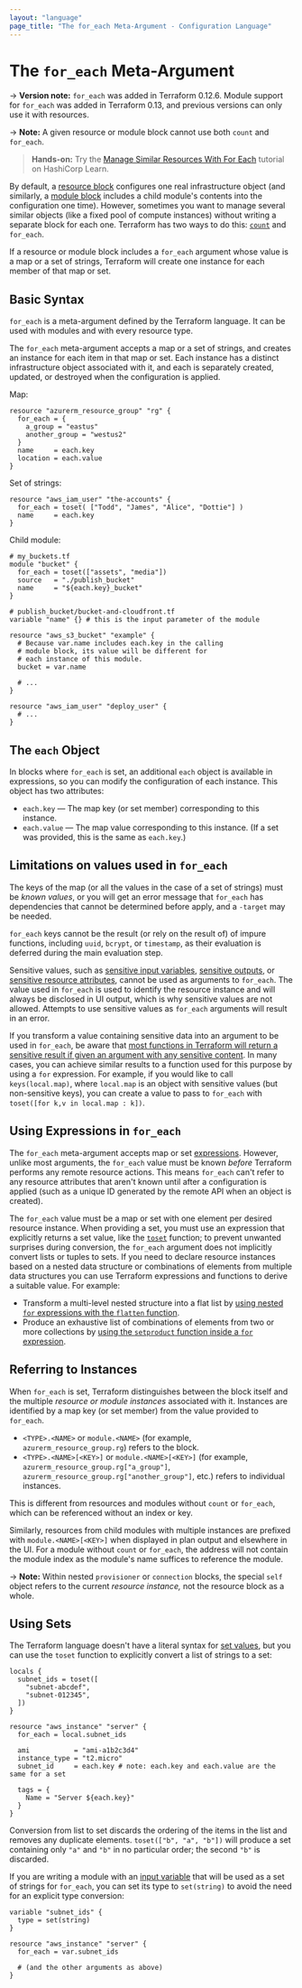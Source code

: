 ```yaml
---
layout: "language"
page_title: "The for_each Meta-Argument - Configuration Language"
---
```


# The `for_each` Meta-Argument

-> **Version note:** `for_each` was added in Terraform 0.12.6. Module support
for `for_each` was added in Terraform 0.13, and previous versions can only use
it with resources.

-> **Note:** A given resource or module block cannot use both `count` and `for_each`.

> **Hands-on:** Try the [Manage Similar Resources With For Each](https://learn.hashicorp.com/tutorials/terraform/for-each?in=terraform/0-13&utm_source=WEBSITE&utm_medium=WEB_IO&utm_offer=ARTICLE_PAGE&utm_content=DOCS) tutorial on HashiCorp Learn.

By default, a [resource block](/docs/language/resources/syntax.html) configures one real
infrastructure object (and similarly, a
[module block](/docs/language/modules/syntax.html) includes a
child module's contents into the configuration one time).
However, sometimes you want to manage several similar objects (like a fixed
pool of compute instances) without writing a separate block for each one.
Terraform has two ways to do this:
[`count`](/docs/language/meta-arguments/count.html) and `for_each`.

If a resource or module block includes a `for_each` argument whose value is a map or
a set of strings, Terraform will create one instance for each member of
that map or set.

## Basic Syntax

`for_each` is a meta-argument defined by the Terraform language. It can be used
with modules and with every resource type.

The `for_each` meta-argument accepts a map or a set of strings, and creates an
instance for each item in that map or set. Each instance has a distinct
infrastructure object associated with it, and each is separately created,
updated, or destroyed when the configuration is applied.

Map:

```hcl
resource "azurerm_resource_group" "rg" {
  for_each = {
    a_group = "eastus"
    another_group = "westus2"
  }
  name     = each.key
  location = each.value
}
```

Set of strings:

```hcl
resource "aws_iam_user" "the-accounts" {
  for_each = toset( ["Todd", "James", "Alice", "Dottie"] )
  name     = each.key
}
```

Child module:

```hcl
# my_buckets.tf
module "bucket" {
  for_each = toset(["assets", "media"])
  source   = "./publish_bucket"
  name     = "${each.key}_bucket"
}
```

```hcl
# publish_bucket/bucket-and-cloudfront.tf
variable "name" {} # this is the input parameter of the module

resource "aws_s3_bucket" "example" {
  # Because var.name includes each.key in the calling
  # module block, its value will be different for
  # each instance of this module.
  bucket = var.name

  # ...
}

resource "aws_iam_user" "deploy_user" {
  # ...
}
```

## The `each` Object

In blocks where `for_each` is set, an additional `each` object is
available in expressions, so you can modify the configuration of each instance.
This object has two attributes:

- `each.key` — The map key (or set member) corresponding to this instance.
- `each.value` — The map value corresponding to this instance. (If a set was
  provided, this is the same as `each.key`.)

## Limitations on values used in `for_each`

The keys of the map (or all the values in the case of a set of strings) must
be _known values_, or you will get an error message that `for_each` has dependencies
that cannot be determined before apply, and a `-target` may be needed.

`for_each` keys cannot be the result (or rely on the result of) of impure functions,
including `uuid`, `bcrypt`, or `timestamp`, as their evaluation is deferred during the
main evaluation step.

Sensitive values, such as [sensitive input variables](https://www.terraform.io/docs/language/values/variables.html#suppressing-values-in-cli-output),
[sensitive outputs](https://www.terraform.io/docs/language/values/outputs.html#sensitive-suppressing-values-in-cli-output),
or [sensitive resource attributes](https://www.terraform.io/docs/language/expressions/references.html#sensitive-resource-attributes),
cannot be used as arguments to `for_each`. The value used in `for_each` is used
to identify the resource instance and will always be disclosed in UI output,
which is why sensitive values are not allowed.
Attempts to use sensitive values as `for_each` arguments will result in an error.

If you transform a value containing sensitive data into an argument to be used in `for_each`, be aware that
[most functions in Terraform will return a sensitive result if given an argument with any sensitive content](https://www.terraform.io/docs/language/expressions/function-calls.html#using-sensitive-data-as-function-arguments).
In many cases, you can achieve similar results to a function used for this purpose by
using a `for` expression. For example, if you would like to call `keys(local.map)`, where
`local.map` is an object with sensitive values (but non-sensitive keys), you can create a
value to pass to  `for_each` with `toset([for k,v in local.map : k])`.

## Using Expressions in `for_each`

The `for_each` meta-argument accepts map or set [expressions](/docs/language/expressions/index.html).
However, unlike most arguments, the `for_each` value must be known
_before_ Terraform performs any remote resource actions. This means `for_each`
can't refer to any resource attributes that aren't known until after a
configuration is applied (such as a unique ID generated by the remote API when
an object is created).

The `for_each` value must be a map or set with one element per desired
resource instance. When providing a set, you must use an expression that
explicitly returns a set value, like the [`toset`](/docs/language/functions/toset.html)
function; to prevent unwanted surprises during conversion, the `for_each`
argument does not implicitly convert lists or tuples to sets.
If you need to declare resource instances based on a nested
data structure or combinations of elements from multiple data structures you
can use Terraform expressions and functions to derive a suitable value.
For example:

* Transform a multi-level nested structure into a flat list by
  [using nested `for` expressions with the `flatten` function](/docs/language/functions/flatten.html#flattening-nested-structures-for-for_each).
* Produce an exhaustive list of combinations of elements from two or more
  collections by
  [using the `setproduct` function inside a `for` expression](/docs/language/functions/setproduct.html#finding-combinations-for-for_each).

## Referring to Instances

When `for_each` is set, Terraform distinguishes between the block itself
and the multiple _resource or module instances_ associated with it. Instances are
identified by a map key (or set member) from the value provided to `for_each`.

- `<TYPE>.<NAME>` or `module.<NAME>` (for example, `azurerm_resource_group.rg`) refers to the block.
- `<TYPE>.<NAME>[<KEY>]` or `module.<NAME>[<KEY>]` (for example, `azurerm_resource_group.rg["a_group"]`,
  `azurerm_resource_group.rg["another_group"]`, etc.) refers to individual instances.

This is different from resources and modules without `count` or `for_each`, which can be
referenced without an index or key.

Similarly, resources from child modules with multiple instances are prefixed
with `module.<NAME>[<KEY>]` when displayed in plan output and elsewhere in the UI.
For a module without `count` or `for_each`, the address will not contain
the module index as the module's name suffices to reference the module.

-> **Note:** Within nested `provisioner` or `connection` blocks, the special
`self` object refers to the current _resource instance,_ not the resource block
as a whole.

## Using Sets

The Terraform language doesn't have a literal syntax for
[set values](/docs/language/expressions/type-constraints.html#collection-types), but you can use the `toset`
function to explicitly convert a list of strings to a set:

```hcl
locals {
  subnet_ids = toset([
    "subnet-abcdef",
    "subnet-012345",
  ])
}

resource "aws_instance" "server" {
  for_each = local.subnet_ids

  ami           = "ami-a1b2c3d4"
  instance_type = "t2.micro"
  subnet_id     = each.key # note: each.key and each.value are the same for a set

  tags = {
    Name = "Server ${each.key}"
  }
}
```

Conversion from list to set discards the ordering of the items in the list and
removes any duplicate elements. `toset(["b", "a", "b"])` will produce a set
containing only `"a"` and `"b"` in no particular order; the second `"b"` is
discarded.

If you are writing a module with an [input variable](/docs/language/values/variables.html) that
will be used as a set of strings for `for_each`, you can set its type to
`set(string)` to avoid the need for an explicit type conversion:

```hcl
variable "subnet_ids" {
  type = set(string)
}

resource "aws_instance" "server" {
  for_each = var.subnet_ids

  # (and the other arguments as above)
}
```
